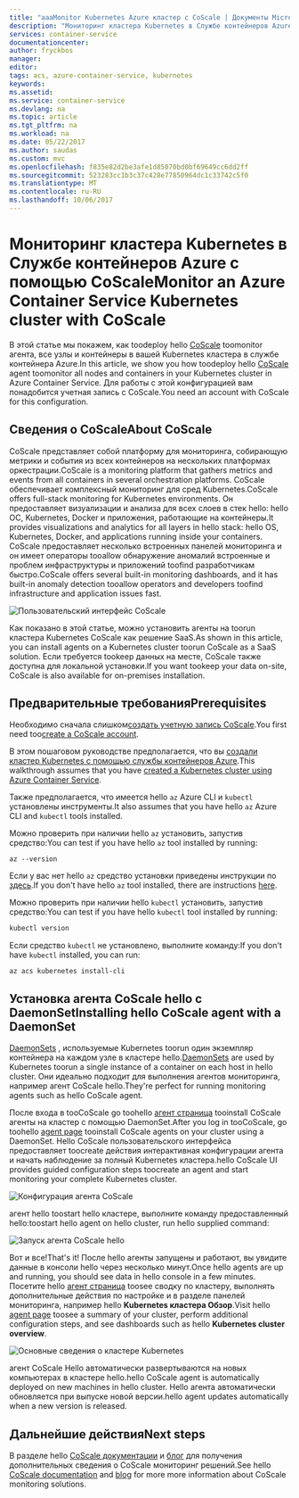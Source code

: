 ```yaml
---
title: "aaaMonitor Kubernetes Azure кластер с CoScale | Документы Microsoft"
description: "Мониторинг кластера Kubernetes в Службе контейнеров Azure с помощью CoScale"
services: container-service
documentationcenter: 
author: fryckbos
manager: 
editor: 
tags: acs, azure-container-service, kubernetes
keywords: 
ms.assetid: 
ms.service: container-service
ms.devlang: na
ms.topic: article
ms.tgt_pltfrm: na
ms.workload: na
ms.date: 05/22/2017
ms.author: saudas
ms.custom: mvc
ms.openlocfilehash: f835e82d2be3afe1d85070bd0bf69649cc6dd2ff
ms.sourcegitcommit: 523283cc1b3c37c428e77850964dc1c33742c5f0
ms.translationtype: MT
ms.contentlocale: ru-RU
ms.lasthandoff: 10/06/2017
---
```

# <a name="monitor-an-azure-container-service-kubernetes-cluster-with-coscale"></a><span data-ttu-id="d1d5b-103">Мониторинг кластера Kubernetes в Службе контейнеров Azure с помощью CoScale</span><span class="sxs-lookup"><span data-stu-id="d1d5b-103">Monitor an Azure Container Service Kubernetes cluster with CoScale</span></span>

<span data-ttu-id="d1d5b-104">В этой статье мы покажем, как toodeploy hello [CoScale](https://www.coscale.com/) toomonitor агента, все узлы и контейнеры в вашей Kubernetes кластера в службе контейнера Azure.</span><span class="sxs-lookup"><span data-stu-id="d1d5b-104">In this article, we show you how toodeploy hello [CoScale](https://www.coscale.com/) agent toomonitor all nodes and containers in your Kubernetes cluster in Azure Container Service.</span></span> <span data-ttu-id="d1d5b-105">Для работы с этой конфигурацией вам понадобится учетная запись с CoScale.</span><span class="sxs-lookup"><span data-stu-id="d1d5b-105">You need an account with CoScale for this configuration.</span></span> 


## <a name="about-coscale"></a><span data-ttu-id="d1d5b-106">Сведения о CoScale</span><span class="sxs-lookup"><span data-stu-id="d1d5b-106">About CoScale</span></span> 

<span data-ttu-id="d1d5b-107">CoScale представляет собой платформу для мониторинга, собирающую метрики и события из всех контейнеров на нескольких платформах оркестрации.</span><span class="sxs-lookup"><span data-stu-id="d1d5b-107">CoScale is a monitoring platform that gathers metrics and events from all containers in several orchestration platforms.</span></span> <span data-ttu-id="d1d5b-108">CoScale обеспечивает комплексный мониторинг для сред Kubernetes.</span><span class="sxs-lookup"><span data-stu-id="d1d5b-108">CoScale offers full-stack monitoring for Kubernetes environments.</span></span> <span data-ttu-id="d1d5b-109">Он предоставляет визуализации и анализа для всех слоев в стек hello: hello ОС, Kubernetes, Docker и приложения, работающие на контейнеры.</span><span class="sxs-lookup"><span data-stu-id="d1d5b-109">It provides visualizations and analytics for all layers in hello stack: hello OS, Kubernetes, Docker, and applications running inside your containers.</span></span> <span data-ttu-id="d1d5b-110">CoScale предоставляет несколько встроенных панелей мониторинга и он имеет операторы tooallow обнаружение аномалий встроенные и проблем инфраструктуры и приложений toofind разработчикам быстро.</span><span class="sxs-lookup"><span data-stu-id="d1d5b-110">CoScale offers several built-in monitoring dashboards, and it has built-in anomaly detection tooallow operators and developers toofind infrastructure and application issues fast.</span></span>

![Пользовательский интерфейс CoScale](./media/container-service-kubernetes-coscale/coscale.png)

<span data-ttu-id="d1d5b-112">Как показано в этой статье, можно установить агенты на toorun кластера Kubernetes CoScale как решение SaaS.</span><span class="sxs-lookup"><span data-stu-id="d1d5b-112">As shown in this article, you can install agents on a Kubernetes cluster toorun CoScale as a SaaS solution.</span></span> <span data-ttu-id="d1d5b-113">Если требуется tookeep данных на месте, CoScale также доступна для локальной установки.</span><span class="sxs-lookup"><span data-stu-id="d1d5b-113">If you want tookeep your data on-site, CoScale is also available for on-premises installation.</span></span>


## <a name="prerequisites"></a><span data-ttu-id="d1d5b-114">Предварительные требования</span><span class="sxs-lookup"><span data-stu-id="d1d5b-114">Prerequisites</span></span>

<span data-ttu-id="d1d5b-115">Необходимо сначала слишком[создать учетную запись CoScale](https://www.coscale.com/free-trial).</span><span class="sxs-lookup"><span data-stu-id="d1d5b-115">You first need too[create a CoScale account](https://www.coscale.com/free-trial).</span></span>

<span data-ttu-id="d1d5b-116">В этом пошаговом руководстве предполагается, что вы [создали кластер Kubernetes с помощью службы контейнеров Azure](container-service-kubernetes-walkthrough.md).</span><span class="sxs-lookup"><span data-stu-id="d1d5b-116">This walkthrough assumes that you have [created a Kubernetes cluster using Azure Container Service](container-service-kubernetes-walkthrough.md).</span></span>

<span data-ttu-id="d1d5b-117">Также предполагается, что имеется hello `az` Azure CLI и `kubectl` установлены инструменты.</span><span class="sxs-lookup"><span data-stu-id="d1d5b-117">It also assumes that you have hello `az` Azure CLI and `kubectl` tools installed.</span></span>

<span data-ttu-id="d1d5b-118">Можно проверить при наличии hello `az` установить, запустив средство:</span><span class="sxs-lookup"><span data-stu-id="d1d5b-118">You can test if you have hello `az` tool installed by running:</span></span>

```azurecli
az --version
```

<span data-ttu-id="d1d5b-119">Если у вас нет hello `az` средство установки приведены инструкции по [здесь](/cli/azure/install-azure-cli).</span><span class="sxs-lookup"><span data-stu-id="d1d5b-119">If you don't have hello `az` tool installed, there are instructions [here](/cli/azure/install-azure-cli).</span></span>

<span data-ttu-id="d1d5b-120">Можно проверить при наличии hello `kubectl` установить, запустив средство:</span><span class="sxs-lookup"><span data-stu-id="d1d5b-120">You can test if you have hello `kubectl` tool installed by running:</span></span>

```bash
kubectl version
```

<span data-ttu-id="d1d5b-121">Если средство `kubectl` не установлено, выполните команду:</span><span class="sxs-lookup"><span data-stu-id="d1d5b-121">If you don't have `kubectl` installed, you can run:</span></span>

```azurecli
az acs kubernetes install-cli
```

## <a name="installing-hello-coscale-agent-with-a-daemonset"></a><span data-ttu-id="d1d5b-122">Установка агента CoScale hello с DaemonSet</span><span class="sxs-lookup"><span data-stu-id="d1d5b-122">Installing hello CoScale agent with a DaemonSet</span></span>
<span data-ttu-id="d1d5b-123">[DaemonSets](https://kubernetes.io/docs/concepts/workloads/controllers/daemonset/) , используемые Kubernetes toorun один экземпляр контейнера на каждом узле в кластере hello.</span><span class="sxs-lookup"><span data-stu-id="d1d5b-123">[DaemonSets](https://kubernetes.io/docs/concepts/workloads/controllers/daemonset/) are used by Kubernetes toorun a single instance of a container on each host in hello cluster.</span></span>
<span data-ttu-id="d1d5b-124">Они идеально подходит для выполнения агентов мониторинга, например агент CoScale hello.</span><span class="sxs-lookup"><span data-stu-id="d1d5b-124">They're perfect for running monitoring agents such as hello CoScale agent.</span></span>

<span data-ttu-id="d1d5b-125">После входа в tooCoScale go toohello [агент страница](https://app.coscale.com/) tooinstall CoScale агенты на кластер с помощью DaemonSet.</span><span class="sxs-lookup"><span data-stu-id="d1d5b-125">After you log in tooCoScale, go toohello [agent page](https://app.coscale.com/) tooinstall CoScale agents on your cluster using a DaemonSet.</span></span> <span data-ttu-id="d1d5b-126">Hello CoScale пользовательского интерфейса предоставляет toocreate действия интерактивная конфигурации агента и начать наблюдение за полный Kubernetes кластера.</span><span class="sxs-lookup"><span data-stu-id="d1d5b-126">hello CoScale UI provides guided configuration steps toocreate an agent and start monitoring your complete Kubernetes cluster.</span></span>

![Конфигурация агента CoScale](./media/container-service-kubernetes-coscale/installation.png)

<span data-ttu-id="d1d5b-128">агент hello toostart hello кластере, выполните команду предоставленный hello:</span><span class="sxs-lookup"><span data-stu-id="d1d5b-128">toostart hello agent on hello cluster, run hello supplied command:</span></span>

![Запуск агента CoScale hello](./media/container-service-kubernetes-coscale/agent_script.png)

<span data-ttu-id="d1d5b-130">Вот и все!</span><span class="sxs-lookup"><span data-stu-id="d1d5b-130">That's it!</span></span> <span data-ttu-id="d1d5b-131">После hello агенты запущены и работают, вы увидите данные в консоли hello через несколько минут.</span><span class="sxs-lookup"><span data-stu-id="d1d5b-131">Once hello agents are up and running, you should see data in hello console in a few minutes.</span></span> <span data-ttu-id="d1d5b-132">Посетите hello [агент страница](https://app.coscale.com/) toosee сводку по кластеру, выполнять дополнительные действия по настройке и в разделе панелей мониторинга, например hello **Kubernetes кластера Обзор**.</span><span class="sxs-lookup"><span data-stu-id="d1d5b-132">Visit hello [agent page](https://app.coscale.com/) toosee a summary of your cluster, perform additional configuration steps, and see dashboards such as hello **Kubernetes cluster overview**.</span></span>

![Основные сведения о кластере Kubernetes](./media/container-service-kubernetes-coscale/dashboard_clusteroverview.png)

<span data-ttu-id="d1d5b-134">агент CoScale Hello автоматически развертываются на новых компьютерах в кластере hello.</span><span class="sxs-lookup"><span data-stu-id="d1d5b-134">hello CoScale agent is automatically deployed on new machines in hello cluster.</span></span> <span data-ttu-id="d1d5b-135">Hello агента автоматически обновляется при выпуске новой версии.</span><span class="sxs-lookup"><span data-stu-id="d1d5b-135">hello agent updates automatically when a new version is released.</span></span>


## <a name="next-steps"></a><span data-ttu-id="d1d5b-136">Дальнейшие действия</span><span class="sxs-lookup"><span data-stu-id="d1d5b-136">Next steps</span></span>

<span data-ttu-id="d1d5b-137">В разделе hello [CoScale документации](http://docs.coscale.com/) и [блог](https://www.coscale.com/blog) для получения дополнительных сведения о CoScale мониторинг решений.</span><span class="sxs-lookup"><span data-stu-id="d1d5b-137">See hello [CoScale documentation](http://docs.coscale.com/) and [blog](https://www.coscale.com/blog) for more more information about CoScale monitoring solutions.</span></span> 

